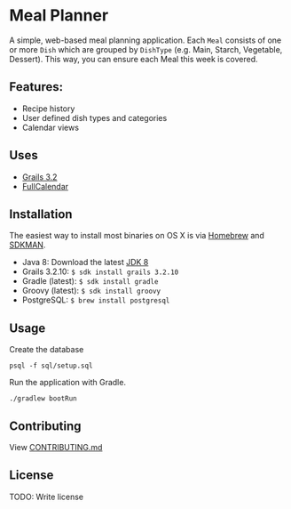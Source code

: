 # Meal Planner

A simple, web-based meal planning application. Each `Meal` consists of one or more `Dish` which are grouped by `DishType` (e.g. Main, Starch, Vegetable, Dessert).
This way, you can ensure each Meal this week is covered.

## Features:
- Recipe history
- User defined dish types and categories
- Calendar views

## Uses
- [Grails 3.2](http://docs.grails.org/3.2.x/)
- [FullCalendar](https://fullcalendar.io/)


## Installation
The easiest way to install most binaries on OS X is via [Homebrew](http://brew.sh/) and [SDKMAN](http://sdkman.io/).

 - Java 8: Download the latest [JDK 8](http://www.oracle.com/technetwork/java/javase/downloads/index.html)
 - Grails 3.2.10: `$ sdk install grails 3.2.10`
 - Gradle (latest): `$ sdk install gradle`
 - Groovy (latest): `$ sdk install groovy`
 - PostgreSQL: `$ brew install postgresql`


## Usage

Create the database
```
psql -f sql/setup.sql
```

Run the application with Gradle. 
```
./gradlew bootRun
```

## Contributing
View [CONTRIBUTING.md](CONTRIBUTING.md)

## License
TODO: Write license